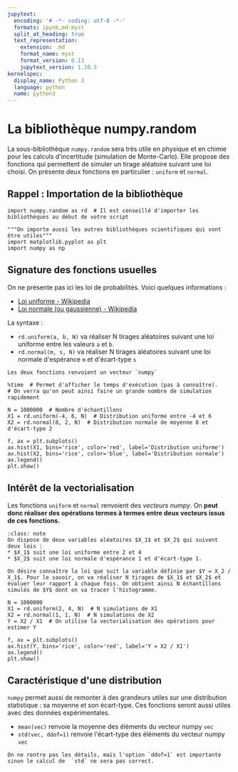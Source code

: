 ```yaml
---
jupytext:
  encoding: '# -*- coding: utf-8 -*-'
  formats: ipynb,md:myst
  split_at_heading: true
  text_representation:
    extension: .md
    format_name: myst
    format_version: 0.13
    jupytext_version: 1.10.3
kernelspec:
  display_name: Python 3
  language: python
  name: python3
---
```


# La bibliothèque numpy.random
La sous-bibliothèque `numpy.random` sera très utile en physique et en chimie pour les calculs d'incertitude (simulation de Monte-Carlo). Elle propose des fonctions qui permettent de simuler un tirage aléatoire suivant une loi choisi. On présente deux fonctions en particulier : `uniform` et `normal`.

## Rappel : Importation de la bibliothèque
```{code-cell}
import numpy.random as rd  # Il est conseillé d'importer les bibliothèques au début de votre script

"""On importe aussi les autres bibliothèques scientifiques qui vont être utiles"""
import matplotlib.pyplot as plt
import numpy as np

```

## Signature des fonctions usuelles
On ne présente pas ici les loi de probabilités. Voici quelques informations :
* [Loi uniforme - Wikipedia](https://fr.wikipedia.org/wiki/Loi_uniforme_continue)
* [Loi normale (ou gaussienne) - Wikipedia](https://fr.wikipedia.org/wiki/Loi_normale)

La syntaxe :
* `rd.uniform(a, b, N)` va réaliser N tirages aléatoires suivant une loi uniforme entre les valeurs `a` et `b`.
* `rd.normal(m, s, N)` va réaliser N tirages aléatoires suivant une loi normale d'espérance `m` et d'écart-type `s`

```{note} 
Les deux fonctions renvoient un vecteur `numpy`
```

```{code-cell}
%time  # Permet d'afficher le temps d'exécution (pas à connaître). 
# On verra qu'on peut ainsi faire un grande nombre de simulation rapidement

N = 1000000  # Nombre d'échantillons
X1 = rd.uniform(-4, 6, N)  # Distribution uniforme entre -4 et 6
X2 = rd.normal(8, 2, N)  # Distribution normale de moyenne 8 et d'écart-type 2

f, ax = plt.subplots()
ax.hist(X1, bins='rice', color='red', label='Distribution uniforme')
ax.hist(X2, bins='rice', color='blue', label='Distribution normale')
ax.legend()
plt.show()

```

## Intérêt de la vectorialisation
Les fonctions `uniform` et `normal` renvoient des _vecteurs numpy_. On __peut donc réaliser des opérations termes à termes entre deux vecteurs issus de ces fonctions.__

````{admonition} Exemple
:class: note
On dispose de deux variables aléatoires $X_1$ et $X_2$ qui suivent deux lois :
* $X_1$ suit une loi uniforme entre 2 et 4
* $X_2$ suit une loi normale d'espérance 1 et d'écart-type 1.

On désire connaître la loi que suit la variable définie par $Y = X_2 / X_1$. Pour le savoir, on va réaliser N tirages de $X_1$ et $X_2$ et évaluer leur rapport à chaque fois. On obtient ainsi N échantillons simulés de $Y$ dont on va tracer l'histogramme.
````

```{code-cell}
N = 1000000
X1 = rd.uniform(2, 4, N)  # N simulations de X1
X2 = rd.normal(1, 1, N)  # N simulations de X2
Y = X2 / X1  # On utilise la vectorialisation des opérations pour estimer Y

f, ax = plt.subplots()
ax.hist(Y, bins='rice', color='red', label='Y = X2 / X1')
ax.legend()
plt.show()
```

## Caractéristique d'une distribution
`numpy` permet aussi de remonter à des grandeurs utiles sur une distribution statistique : sa moyenne et son écart-type. Ces fonctions seront aussi utiles avec des données expérimentales.

* `mean(vec)` renvoie la moyenne des éléments du vecteur numpy `vec`
* `std(vec, ddof=1)` renvoie l'écart-type des éléments du vecteur numpy `vec`

```{margin}
On ne rentre pas les détails, mais l'option `ddof=1` est importante sinon le calcul de  `std` ne sera pas correct.
```


